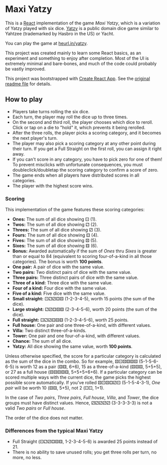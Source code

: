 # Maxi Yatzy

This is a [React][] implementation of the game _Maxi Yatzy_, which is a variation of Yatzy played with six dice. [Yatzy][] is a public domain dice game similar to Yahtzee (trademarked by Hasbro in the US) or Yacht.

You can play the game at [heurl.in/yatzy](http://heurl.in/yatzy/).

This project was created mainly to learn some React basics, as an experiment and something to enjoy after completion. Most of the UI is extremely minimal and bare-bones, and much of the code could probably be vastly improved.

This project was bootstrapped with [Create React App](https://github.com/facebookincubator/create-react-app). See the [original readme file][cra-readme] for details.

[yatzy]: https://en.wikipedia.org/wiki/Yatzy
[react]: https://facebook.github.io/react/
[cra-readme]: ./create-react-app-readme.md

## How to play

* Players take turns rolling the six dice.
* Each turn, the player may roll the dice up to three times.
* On the second and third roll, the player chooses which dice to reroll. Click or tap on a die to "hold" it, which prevents it being rerolled.
* After the three rolls, the player picks a scoring category, and it becomes the next player's turn.
* The player may also pick a scoring category at any other point during their turn. If you get a Full Straight on the first roll, you can assign it right away.
* If you can't score in any category, you have to pick zero for one of them! To prevent misclicks with unfortunate consequences, you must doubleclick/doubletap the scoring category to confirm a score of zero.
* The game ends when all players have distributed scores in all categories.
* The player with the highest score wins.

### Scoring

This implementation of the game features these scoring categories:

* **Ones:** The sum of all dice showing &#x2680; (1).
* **Twos:** The sum of all dice showing &#x2681; (2).
* **Threes:** The sum of all dice showing &#x2682; (3).
* **Fours:** The sum of all dice showing &#x2683; (4).
* **Fives:** The sum of all dice showing &#x2684; (5).
* **Sixes:** The sum of all dice showing &#x2685; (6).
* **Bonus:** Awarded automatically if the sum of _Ones_ thru _Sixes_ is greater than or equal to 84 (equivalent to scoring four-of-a-kind in all those categories). The bonus is worth **100 points**.
* **One pair:** A pair of dice with the same value.
* **Two pairs:** Two distinct pairs of dice with the same value.
* **Three pairs:** Three distinct pairs of dice with the same value.
* **Three of a kind:** Three dice with the same value.
* **Four of a kind:** Four dice with the same value.
* **Five of a kind:** Five dice with the same value.
* **Small straight:** &#x2680;&#x2681;&#x2682;&#x2683;&#x2684; (1-2-3-4-5), worth 15 points (the sum of the dice).
* **Large straight:** &#x2681;&#x2682;&#x2683;&#x2684;&#x2685; (2-3-4-5-6), worth 20 points (the sum of the dice).
* **Full straight:** &#x2680;&#x2681;&#x2682;&#x2683;&#x2684;&#x2685; (1-2-3-4-5-6), worth 25 points.
* **Full house:** One pair and one three-of-a-kind, with different values.
* **Villa:** Two distinct three-of-a-kinds.
* **Tower:** One pair and one four-of-a-kind, with different values.
* **Chance:** The sum of all dice.
* **Yatzy:** All dice showing the same value, worth **100 points**.

Unless otherwise specified, the score for a particular category is calculated as the sum of the dice in the combo. So for example, &#x2684;&#x2680;&#x2684;&#x2685;&#x2685;&#x2684; (5-1-5-6-6-5) is worth 12 as a pair (&#x2685;&#x2685;, 6+6), 15 as a three-of-a-kind (&#x2684;&#x2684;&#x2684;, 5+5+5), or 27 as a full house (&#x2684;&#x2684;&#x2684;&#x2685;&#x2685;, 5+5+5+6+6). If a particular category can be scored multiple ways with the current dice, the game picks the highest possible score automatically. If you've rolled &#x2684;&#x2680;&#x2684;&#x2683;&#x2682;&#x2680; (5-1-5-4-3-1), _One pair_ will be worth 10 (&#x2684;&#x2684;, 5+5), not 2 (&#x2680;&#x2680;, 1+1).

In the case of _Two pairs_, _Three pairs_, _Full house_, _Villa_, and _Tower_, the dice groups must have distinct values. Hence, &#x2682;&#x2682;&#x2682;&#x2682;&#x2682; (3-3-3-3-3) is not a valid _Two pairs_ or _Full house_.

The order of the dice does not matter.

### Differences from the typical Maxi Yatzy

* Full Straight (&#x2680;&#x2681;&#x2682;&#x2683;&#x2684;&#x2685;, 1-2-3-4-5-6) is awarded 25 points instead of 21.
* There is no ability to save unused rolls; you get three rolls per turn, no more, no less.
